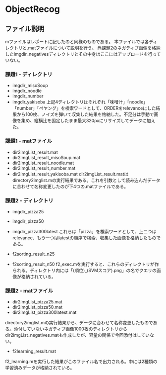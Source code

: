 # ObjectRecog

## ファイル説明
mファイルはレポートに記したのと同様のものである。
本ファイルでは各ディレクトリと.matファイルについて説明を行う。
尚課題2のネガティブ画像を格納したimgdir_negativesディレクトリとその中身はここにはアップロードを行っていない。

### 課題1 - ディレクトリ
- imgdir_misoSoup
- imgdir_noodle
- imgdir_number
- imgdir_yakisoba
上記4ディレクトリはそれぞれ「味噌汁」「noodle」「number」「ペヤング」を検索ワードとして、ORDERをrelevanceにした結果から100枚、ノイズを弾いて収集した結果を格納した。不足分は手動で画像を集め、縦横比を固定したまま最大320pxにリサイズしてデータに加えた。

### 課題1 - matファイル
- dir2imgList_result.mat
- dir2imgList_result_misoSoup.mat
- dir2imgList_result_noodle.mat
- dir2imgList_result_number.mat
- dir2imgList_result_yakisoba.mat
dir2imgList_result.matはdirectory2imglist.mの実行結果である。これを引数として読み込んだデータに合わせて名称変更したのが下4つの.matファイルである。


### 課題2 - ディレクトリ
- imgdir_pizza25
- imgdir_pizza50
- imgdir_pizza300latest
これらは「pizza」を検索ワードとして、上二つはrelevance、もう一つはlatestの順序で検索、収集した画像を格納したものである。

- f2sorting_result_n25
- f2sorting_result_n50
f2_exec.mを実行すると、これらのディレクトリが作られる。ディレクトリ内には「(順位)_(SVMスコア).png」の名でクエリの画像が格納されている。


### 課題2 - matファイル
- dir2imgList_pizza25.mat
- dir2imgList_pizza50.mat
- dir2imgList_pizza300latest.mat

directory2imglist.mの実行結果から、データに合わせて名称変更したものである。添付していないネガティブ画像1000枚のディレクトリからdir2imgList_negatives.matも作成したが、容量の関係で今回添付はしていない。

- f2learning_result.mat

f2_learning.mを実行した結果がこのファイル名で出力される。中には2種類の学習済みデータが格納されている。

